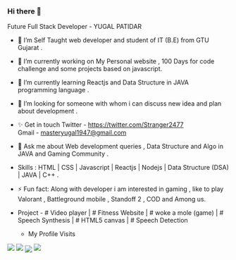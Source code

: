 ### Hi there 👋

Future Full Stack Developer - YUGAL PATIDAR

- 👯 I’m Self Taught web developer  and student of IT (B.E) from GTU Gujarat .
- 🔭 I’m currently working on My Personal website , 100 Days for code challenge and some projects based on javascript.
- 🌱 I’m currently learning  Reactjs and Data Structure in JAVA programming language .
- 🤔 I’m looking for someone with whom i can discuss new idea and plan about development .
- ✨ Get in touch 
                    Twitter - https://twitter.com/Stranger2477  
                    Gmail - masteryugal1947@gmail.com
- 💬 Ask me about Web development queries , Data Structure and Algo in JAVA  and Gaming Community .
- Skills : HTML | CSS | Javascript | Reactjs | Nodejs | Data Structure (DSA) | JAVA | C++ .
- ⚡ Fun fact: Along with developer i am interested in gaming , like to play  Valorant , Battleground mobile , Standoff 2 , COD and Among us.
- Project - 
              # Video player |
              # Fitness Website |
              # woke a mole (game) |
              # Speech Synthesis |
              # HTML5 canvas |
              # Speech Detection 
              
  - My Profile Visits
 <img src="https://komarev.com/ghpvc/?username=YUG2477&label=PROFILE+VIEWS">             
 
 <img src="https://github-readme-stats.vercel.app/api?username=YUG2477&count_private=true&show_icons=true&theme=radical&hide_rank=false">             
 <img align="center" src="https://github-readme-stats.vercel.app/api/top-langs/?username=YUG2477&theme=dark" />

 
 
 <img src="http://github-readme-streak-stats.herokuapp.com?user=YUG2477&theme=dark&hide_border=true&date_format=M%20j%5B%2C%20Y%5D&stroke=170A7D)](https://git.io/streak-stats">
 

              
              
              

